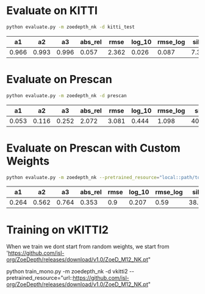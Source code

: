 # Evaluate on KITTI

```bash
python evaluate.py -m zoedepth_nk -d kitti_test
```

| a1   | a2   | a3   | abs_rel | rmse  | log_10 | rmse_log | silog | sq_rel |
|------|------|------|---------|-------|--------|-----------|--------|--------|
| 0.966 | 0.993 | 0.996 | 0.057   | 2.362 | 0.026  | 0.087     | 7.363  | 0.204  |

# Evaluate on Prescan

```bash
python evaluate.py -m zoedepth_nk -d prescan
```

| a1    | a2    | a3    | abs_rel | rmse  | log_10 | rmse_log | silog  | sq_rel |
|-------|-------|-------|---------|-------|--------|-----------|--------|--------|
| 0.053 | 0.116 | 0.252 | 2.072   | 3.081 | 0.444  | 1.098     | 40.093 | 7.417  |


# Evaluate on Prescan with Custom Weights

```bash
python evaluate.py -m zoedepth_nk --pretrained_resource="local::path/to/ckpt" -d prescan
```

| a1    | a2    | a3    | abs_rel | rmse | log_10 | rmse_log | silog  | sq_rel |
|-------|-------|-------|---------|------|--------|-----------|--------|--------|
| 0.264 | 0.562 | 0.764 | 0.353   | 0.9  | 0.207  | 0.59      | 38.794 | 0.342  |


# Training on vKITTI2

When we train we dont start from random weights, we start from  'https://github.com/isl-org/ZoeDepth/releases/download/v1.0/ZoeD_M12_NK.pt"

python train_mono.py -m zoedepth_nk -d vkitti2 --pretrained_resource="url::https://github.com/isl-org/ZoeDepth/releases/download/v1.0/ZoeD_M12_NK.pt"
